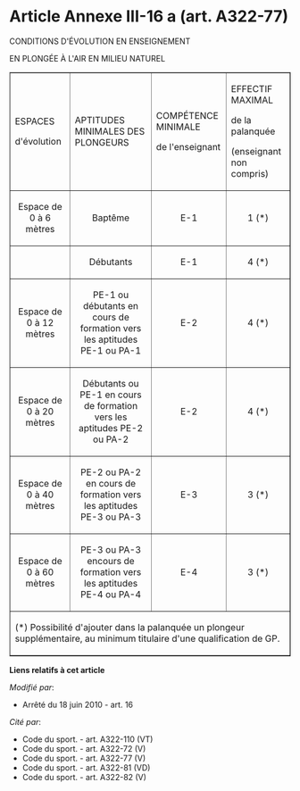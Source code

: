 # Article Annexe III-16 a (art. A322-77)

CONDITIONS D'ÉVOLUTION EN ENSEIGNEMENT

EN PLONGÉE À L'AIR EN MILIEU NATUREL

<table border="1" align="center" width="680">
  <tbody>
    <tr>
      <td>

ESPACES

d'évolution

</td>
      <td>

APTITUDES MINIMALES DES PLONGEURS

</td>
      <td>

COMPÉTENCE MINIMALE

de l'enseignant

</td>
      <td>

EFFECTIF MAXIMAL

de la palanquée

(enseignant non compris)

</td>
    </tr>
    <tr>
      <td align="center">

Espace de 0 à 6 mètres

</td>
      <td align="center">

Baptême

</td>
      <td align="center">

E-1

</td>
      <td align="center">

1 (*)

</td>
    </tr>
    <tr>
      <td align="center">

</td>
      <td align="center">

Débutants

</td>
      <td align="center">

E-1

</td>
      <td align="center">

4 (*)

</td>
    </tr>
    <tr>
      <td align="center">

Espace de 0 à 12 mètres 

</td>
      <td align="center">

PE-1 ou débutants en cours de formation vers les aptitudes PE-1 ou PA-1

</td>
      <td align="center">

E-2

</td>
      <td align="center">

4 (*)

</td>
    </tr>
    <tr>
      <td align="center">

Espace de 0 à 20 mètres

</td>
      <td align="center">

Débutants ou PE-1 en cours de formation vers les aptitudes PE-2 ou PA-2

</td>
      <td align="center">

E-2

</td>
      <td align="center">

4 (*)

</td>
    </tr>
    <tr>
      <td align="center">

Espace de 0 à 40 mètres

</td>
      <td align="center">

PE-2 ou PA-2 en cours de formation vers les aptitudes PE-3 ou PA-3 

</td>
      <td align="center">

E-3

</td>
      <td align="center">

3 (*)

</td>
    </tr>
    <tr>
      <td align="center">

Espace de 0 à 60 mètres

</td>
      <td align="center">

PE-3 ou PA-3 encours de formation vers les aptitudes PE-4 ou PA-4

</td>
      <td align="center">

E-4

</td>
      <td align="center">

3 (*) 

</td>
    </tr>
    <tr>
      <td colspan="4">

(*) Possibilité d'ajouter dans la palanquée un plongeur supplémentaire, au minimum titulaire d'une qualification de GP.

</td>
    </tr>
  </tbody>
</table>

**Liens relatifs à cet article**

_Modifié par_:

  - Arrêté du 18 juin 2010 - art. 16

_Cité par_:

  - Code du sport. - art. A322-110 (VT)
  - Code du sport. - art. A322-72 (V)
  - Code du sport. - art. A322-77 (V)
  - Code du sport. - art. A322-81 (VD)
  - Code du sport. - art. A322-82 (V)
